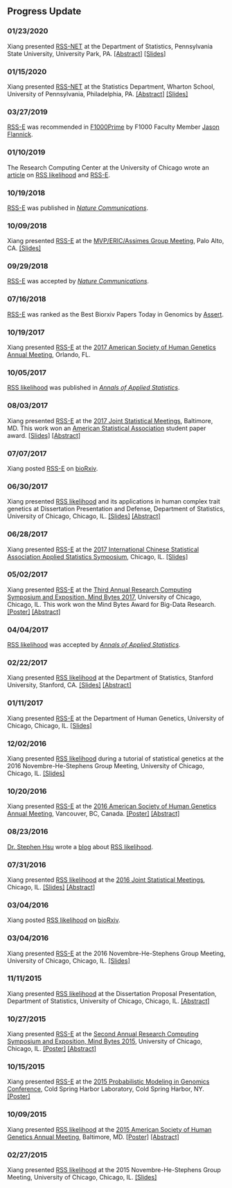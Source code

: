 ## Progress Update

[RSS-NET]: xx
[RSS-E]: https://doi.org/10.1038/s41467-018-06805-x
[RSS likelihood]: https://doi.org/10.1214/17-aoas1046

[rnt]: http://web.stanford.edu/~xiangzhu/rnt.pdf 

### 01/23/2020

Xiang presented [RSS-NET][] at the Department of Statistics, Pennsylvania State University, University Park, PA. [[Abstract]](https://science.psu.edu/stat/colloquia/sp20/xiang-zhu) [[Slides]][rnt]

### 01/15/2020

Xiang presented [RSS-NET][] at the Statistics Department, Wharton School, University of Pennsylvania, Philadelphia, PA. [[Abstract]](https://statistics.wharton.upenn.edu/research/seminars-conferences/complex-trait-genetics-through-the-lens-of-regulatory-networks/) [[Slides]][rnt]

### 03/27/2019

[RSS-E][] was recommended in [F1000Prime](https://doi.org/10.3410/f.734261365.793558023) by F1000 Faculty Member [Jason Flannick](https://f1000.com/prime/thefaculty/member/499999771097550974).

### 01/10/2019

The Research Computing Center at the University of Chicago wrote an [article](https://rcc.uchicago.edu/about-rcc/news-features/new-statistical-method-gives-second-life-gwas-data) on [RSS likelihood][] and [RSS-E][].

### 10/19/2018

[RSS-E][] was published in [*Nature Communications*](https://www.nature.com/articles/s41467-018-06805-x).

### 10/09/2018

Xiang presented [RSS-E][] at the [MVP/ERIC/Assimes Group Meeting](https://www.vacsp.research.va.gov/CSP_Centers/Palo-Alto-ERIC-Genomics.asp), Palo Alto, CA. [[Slides]](http://web.stanford.edu/~xiangzhu/ASSIMES_20181009.pdf)

### 09/29/2018

[RSS-E][] was accepted by [*Nature Communications*](https://www.nature.com/articles/s41467-018-06805-x).

### 07/16/2018

[RSS-E][] was ranked as the Best Biorxiv Papers Today in Genomics by [Assert](http://assert.pub/). 

### 10/19/2017

Xiang presented [RSS-E][] at the [2017 American Society of Human Genetics Annual Meeting](http://www.ashg.org/2017meeting/), Orlando, FL.

### 10/05/2017

[RSS likelihood][] was published in [*Annals of Applied Statistics*](http://dx.doi.org/10.1214/17-AOAS1046).

### 08/03/2017

Xiang presented [RSS-E][] at the [2017 Joint Statistical Meetings](https://ww2.amstat.org/meetings/jsm/2017), Baltimore, MD. This work won an [American Statistical Association](http://www.amstat.org/) student paper award. [[Slides]](http://www.stat.uchicago.edu/~xiangzhu/JSM_20170803.pdf) [[Abstract]](https://ww2.amstat.org/meetings/jsm/2017/onlineprogram/AbstractDetails.cfm?abstractid=322545)

### 07/07/2017

Xiang posted [RSS-E][] on [bioRxiv](https://doi.org/10.1101/160770).

### 06/30/2017

Xiang presented [RSS likelihood][] and its applications in human complex trait genetics at Dissertation Presentation and Defense, Department of Statistics, University of Chicago, Chicago, IL. [[Slides]](http://www.stat.uchicago.edu/~xiangzhu/THESIS_20170630.html) [[Abstract]](https://galton.uchicago.edu/students/seminars/2016-2017/zhu_xiang063017.pdf)

### 06/28/2017

Xiang presented [RSS-E][] at the [2017 International Chinese Statistical Association Applied Statistics Symposium](http://bioinfo.stats.northwestern.edu/~icsa/), Chicago, IL. [[Slides]](http://www.stat.uchicago.edu/~xiangzhu/ICSA_20170628.pdf)

### 05/02/2017

Xiang presented [RSS-E][] at the [Third Annual Research Computing Symposium and Exposition, Mind Bytes 2017](http://mindbytes.uchicago.edu/), University of Chicago, Chicago, IL. This work won the Mind Bytes Award for Big-Data Research. [[Poster]](https://mindbytes.uchicago.edu/2017/posters/04242017110702_posterzhu042417.pdf) [[Abstract]](https://mindbytes.uchicago.edu/2017/callforposters.php)

### 04/04/2017

[RSS likelihood][] was accepted by [*Annals of Applied Statistics*](http://dx.doi.org/10.1214/17-AOAS1046).

### 02/22/2017

Xiang presented [RSS likelihood][] at the Department of Statistics, Stanford University, Stanford, CA. [[Slides]](http://www.stat.uchicago.edu/~xiangzhu/STANFORD_20170222.html) [[Abstract]](https://statistics.stanford.edu/sites/default/files/Feb22-2017.pdf)

### 01/11/2017

Xiang presented [RSS-E][] at the Department of Human Genetics, University of Chicago, Chicago, IL. [[Slides]](http://www.stat.uchicago.edu/~xiangzhu/WIP_20170111.html)

### 12/02/2016

Xiang presented [RSS likelihood][] during a tutorial of statistical genetics at the 2016 Novembre-He-Stephens Group Meeting, University of Chicago, Chicago, IL. [[Slides]](http://www.stat.uchicago.edu/~xiangzhu/gwas_tutorial)

### 10/20/2016

Xiang presented [RSS-E][] at the [2016 American Society of Human Genetics Annual Meeting](http://www.ashg.org/2016meeting/), Vancouver, BC, Canada. [[Poster]](http://www.stat.uchicago.edu/~xiangzhu/ASHG_2016.pdf) [[Abstract]](https://ep70.eventpilot.us/web/page.php?page=IntHtml&project=ASHG16&id=160120613)

### 08/23/2016

[Dr. Stephen Hsu](https://vp.research.msu.edu/people/hsu-stephen) wrote a [blog](http://infoproc.blogspot.com/2016/08/bayesian-large-scale-multiple.html) about [RSS likelihood][].

### 07/31/2016

Xiang presented [RSS likelihood][] at the [2016 Joint Statistical Meetings](https://ww2.amstat.org/meetings/jsm/2016/), Chicago, IL. [[Slides]](http://www.stat.uchicago.edu/~xiangzhu/JSM_20160731.pdf) [[Abstract]](https://ww2.amstat.org/meetings/jsm/2016/onlineprogram/AbstractDetails.cfm?abstractid=320123)

### 03/04/2016

Xiang posted [RSS likelihood][] on [bioRxiv](https://doi.org/10.1101/042457). 

### 03/04/2016

Xiang presented [RSS-E][] at the 2016 Novembre-He-Stephens Group Meeting, University of Chicago, Chicago, IL. [[Slides]](http://www.stat.uchicago.edu/~xiangzhu/NHS_20160304.pdf)

### 11/11/2015

Xiang presented [RSS likelihood][] at the Dissertation Proposal Presentation, Department of Statistics, University of Chicago, Chicago, IL. [[Abstract]](https://www.stat.uchicago.edu/students/seminars/2015-2016/zhu_xiang111115.pdf)

### 10/27/2015

Xiang presented [RSS-E][] at the [Second Annual Research Computing Symposium and Exposition, Mind Bytes 2015](http://mindbytes.uchicago.edu/), University of Chicago, Chicago, IL. [[Poster]](http://mindbytes.uchicago.edu/2015/posters/RCC_2015.pdf) [[Abstract]](http://mindbytes.uchicago.edu/gallery_2015.php)

### 10/15/2015

Xiang presented [RSS-E][] at the [2015 Probabilistic Modeling in Genomics Conference](https://meetings.cshl.edu/meetings.aspx?meet=probgen&year=15), Cold Spring Harbor Laboratory, Cold Spring Harbor, NY. [[Poster]](http://www.stat.uchicago.edu/~xiangzhu/CSHL_2015.pdf)

### 10/09/2015

Xiang presented [RSS likelihood][] at the [2015 American Society of Human Genetics Annual Meeting](http://www.ashg.org/2015meeting/), Baltimore, MD. [[Poster]](http://www.stat.uchicago.edu/~xiangzhu/ASHG_2015.pdf) [[Abstract]](https://ep70.eventpilotadmin.com/web/page.php?page=IntHtml&project=ASHG15&id=150120723) 

### 02/27/2015

Xiang presented [RSS likelihood][] at the 2015 Novembre-He-Stephens Group Meeting, University of Chicago, Chicago, IL. [[Slides]](http://www.stat.uchicago.edu/~xiangzhu/NHS_20150227.html)
